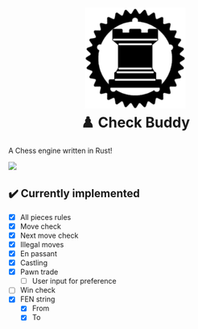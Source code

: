 <h1 align="center">
  <img src="assets/logo256.png" width=200 height=200/><br>
  ♟️ Check Buddy
  </a>
</h1>

<p>A Chess engine written in Rust!</p>

![](../../assets/footage.gif)

## ✔️ Currently implemented
- [x] All pieces rules
- [x] Move check
- [x] Next move check
- [x] Illegal moves
- [x] En passant
- [x] Castling
- [x] Pawn trade
  - [ ] User input for preference
- [ ] Win check
- [x] FEN string
  - [x] From
  - [x] To
